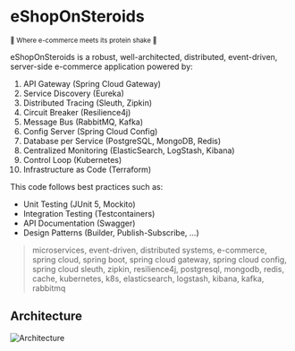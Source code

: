 # eShopOnSteroids

<small> 🛒 Where e-commerce meets its protein shake 🥛 </small>

eShopOnSteroids is a robust, well-architected, distributed, event-driven, server-side e-commerce application powered by:

1. API Gateway (Spring Cloud Gateway)
2. Service Discovery (Eureka)
3. Distributed Tracing (Sleuth, Zipkin)
4. Circuit Breaker (Resilience4j)
5. Message Bus (RabbitMQ, Kafka)
6. Config Server (Spring Cloud Config)
7. Database per Service (PostgreSQL, MongoDB, Redis)
8. Centralized Monitoring (ElasticSearch, LogStash, Kibana)
9. Control Loop (Kubernetes)
10. Infrastructure as Code (Terraform)

This code follows best practices such as:

- Unit Testing (JUnit 5, Mockito)
- Integration Testing (Testcontainers)
- API Documentation (Swagger)
- Design Patterns (Builder, Publish-Subscribe, ...)

> microservices, event-driven, distributed systems, e-commerce, spring cloud, spring boot, spring cloud gateway, spring cloud config, spring cloud sleuth, zipkin, resilience4j, postgresql, mongodb, redis, cache, kubernetes, k8s, elasticsearch, logstash, kibana, kafka, rabbitmq

## Architecture

![Architecture]()
